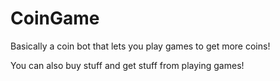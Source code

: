 # CoinGame

Basically a coin bot that lets you play games to get more coins!

You can also buy stuff and get stuff from playing games!
